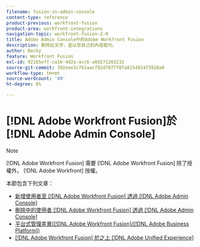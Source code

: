```yaml
---
filename: fusion-in-admin-console
content-type: reference
product-previous: workfront-fusion
product-area: workfront-integrations
navigation-topic: workfront-fusion-2-0
title: Adobe Admin Console中的Adobe Workfront Fusion
description: 刪除此文字，並以您自己的內容取代。
author: Becky
feature: Workfront Fusion
exl-id: 92185eff-ca16-4d2a-acc6-a0d271203232
source-git-commit: 392eee3c7b1aacf92d7877f07a8154924f3926a0
workflow-type: tm+mt
source-wordcount: '49'
ht-degree: 8%

---
```


# [!DNL Adobe Workfront Fusion]於 [!DNL Adobe Admin Console]

>[!NOTE]
>
>[!DNL Adobe Workfront Fusion] 需要 [!DNL Adobe Workfront Fusion] 除了授權外， [!DNL Adobe Workfront] 授權。

本節包含下列文章：

* [新增使用者至 [!DNL Adobe Workfront Fusion] 透過 [!DNL Adobe Admin Console]](../../workfront-fusion/fusion-in-admin-console/add-fusion-users-admin-console.md)
* [刪除中的使用者 [!DNL Adobe Workfront Fusion] 透過 [!DNL Adobe Admin Console]](../../workfront-fusion/fusion-in-admin-console/delete-fusion-users-admin-console.md)
* [平台式管理差異([!DNL Adobe Workfront Fusion]/[!DNL Adobe Business Platform])](../../workfront-fusion/fusion-in-admin-console/fusion-adobe-admin-console.md)
* [[!DNL Adobe Workfront Fusion] 於之上 [!DNL Adobe Unified Experience]](../fusion-in-admin-console/fusion-unified-experience.md)
